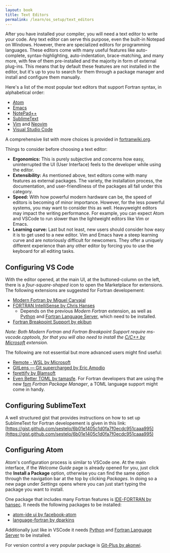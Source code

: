 ```yaml
---
layout: book
title: Text Editors
permalink: /learn/os_setup/text_editors
---
```


After you have installed your compiler, you will need a text editor to write your code. Any text editor can serve this purpose, even the built-in Notepad on Windows. However, there are specialized editors for programming languages. These editors come with many useful features like auto-complete, syntax-highlighting, auto-indentation, brace-matching, and many more, with few of them pre-installed and the majority in form of external plug-ins. This means that by default these features are not installed in the editor, but it's up to you to search for them through a package manager and install and configure them manually. 

Here's a list of the most popular text editors that support Fortran syntax, in alphabetical order:
- [Atom](https://atom.io/)
- [Emacs](https://www.gnu.org/software/emacs/)
- [NotePad++](https://notepad-plus-plus.org/)
- [SublimeText](https://www.sublimetext.com/)
- [Vim](https://www.vim.org/) and [Neovim](https://neovim.io/)
- [Visual Studio Code](https://code.visualstudio.com/)

A comprehensive list with more choices is provided in [fortranwiki.org](http://fortranwiki.org/fortran/show/Source+code+editors).

Things to consider before choosing a text editor: 
- **Ergonomics:** This is purely subjective and concerns how easy, uninterrupted the UI (User Interface) feels to the developer while using the editor.
- **Extensibility:** As mentioned above, text editors come with many features as external packages. The variety, the installation process, the documentation, and user-friendliness of the packages all fall under this category.
- **Speed:** With how powerful modern hardware can be, the speed of editors is becoming of minor importance. However, for the less powerful systems, you may want to consider this as well. Heavyweight editors may impact the writing performance. For example, you can expect Atom and VSCode to run slower than the lightweight editors like Vim or Emacs.
- **Learning curve:** Last but not least, new users should consider how easy it is to get used to a new editor. Vim and Emacs have a steep learning curve and are notoriously difficult for newcomers. They offer a uniquely different experience than any other editor by forcing you to use the keyboard for all editing tasks.

## Configuring VS Code

With the editor opened, at the main UI, at the buttoned-column on the left, there is a *four-square-shaped* icon to open the Marketplace for extensions. 
The following extensions are suggested for Fortran developement:
- [Modern Fortran by Miguel Carvajal](https://marketplace.visualstudio.com/items?itemName=krvajalm.linter-gfortran)
- [FORTRAN IntelliSense by Chris Hanses](https://marketplace.visualstudio.com/items?itemName=hansec.fortran-ls)
    - Depends on the previous *Modern Fortran* extension, as well as [Python](https://www.python.org/) and [Fortran Language Server](https://github.com/hansec/fortran-language-server), which need to be installed.
- [Fortran Breakpoint Support by ekibun](https://marketplace.visualstudio.com/items?itemName=ekibun.fortranbreaker)

*Note: Both Modern Fortran and Fortran Breakpoint Support require ms-vscode.cpptools, for that you will also need to install the [C/C++ by Microsoft](https://marketplace.visualstudio.com/items?itemName=ms-vscode.cpptools) extension.*

The following are not essential but more advanced users might find useful:
- [Remote - WSL by Microsoft](https://marketplace.visualstudio.com/items?itemName=ms-vscode-remote.remote-wsl)
- [GitLens — Git supercharged by Eric Amodio](https://marketplace.visualstudio.com/items?itemName=eamodio.gitlens)
- [fprettify by Blamsoft](https://marketplace.visualstudio.com/items?itemName=Blamsoft.fprettify)
- [Even Better TOML by tamasfe](https://marketplace.visualstudio.com/items?itemName=tamasfe.even-better-toml). For Fortran developers that are using the new [fpm](https://github.com/fortran-lang/fpm) *Fortran Package Manager*, a TOML language support might come in handy.

## Configuring SublimeText

A well structured gist that provides instructions on how to set up SublimeText for Fortran developement is given in this link: 
[https://gist.github.com/sestelo/6b01e1405c1d0fa7f0ecdc951caaa995](https://gist.github.com/sestelo/6b01e1405c1d0fa7f0ecdc951caaa995)

## Configuring Atom

Atom's configuration process is similar to VSCode one. At the main interface, if the *Welcome Guide* page is already opened for you, just click the **Install a Package** option, otherwise you can find the same option through the navigation bar at the top by clicking *Packages*. In doing so a new page under *Settings* opens where you can just start typing the package you want to install. 

One package that includes many Fortran features is [IDE-FORTRAN by hansec](https://atom.io/packages/ide-fortran). It needs the following packages to be installed:
- [atom-ide ui by facebook-atom](https://atom.io/packages/atom-ide-ui)
- [language-fortran by dparkins](https://atom.io/packages/language-fortran)

Additionally just like in VSCode it needs [Python](https://www.python.org/) and [Fortran Language Server](https://github.com/hansec/fortran-language-server) to be installed.

For version control a very popular package is [Git-Plus by akonwi](https://atom.io/packages/git-plus).
